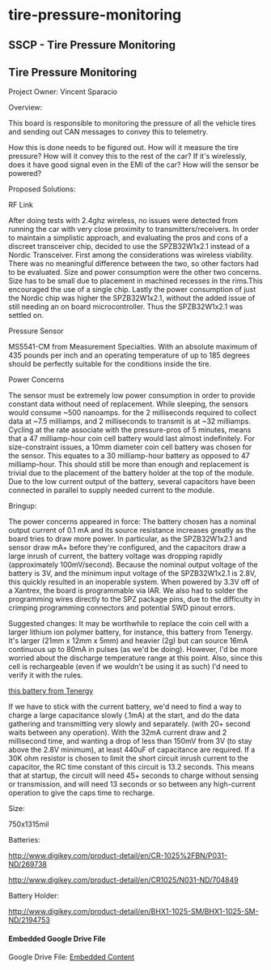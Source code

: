 # tire-pressure-monitoring

## SSCP - Tire Pressure Monitoring

## Tire Pressure Monitoring

Project Owner: Vincent Sparacio

Overview:

This board is responsible to monitoring the pressure of all the vehicle tires and sending out CAN messages to convey this to telemetry.

How this is done needs to be figured out. How will it measure the tire pressure? How will it convey this to the rest of the car? If it's wirelessly, does it have good signal even in the EMI of the car? How will the sensor be powered?

Proposed Solutions:

RF Link

&#x20;   After doing tests with 2.4ghz wireless, no issues were detected from running the car with very close proximity to transmitters/receivers. In order to maintain a simplistic approach, and evaluating the pros and cons of a discreet transceiver chip, decided to use the SPZB32W1x2.1 instead of a Nordic Transceiver. First among the considerations was wireless viability. There was no meaningful difference between the two, so other factors had to be evaluated. Size and power consumption were the other two concerns. Size has to be small due to placement in machined recesses in the rims.This encouraged the use of a single chip. Lastly the power consumption of just the Nordic chip was higher the SPZB32W1x2.1, without the added issue of still needing an on board microcontroller. Thus the SPZB32W1x2.1 was settled on.

Pressure Sensor&#x20;

&#x20;   MS5541-CM from Measurement Specialties. With an absolute maximum of 435 pounds per inch and an operating temperature of up to 185 degrees should be perfectly suitable for the conditions inside the tire.&#x20;

Power Concerns

&#x20;   The sensor must be extremely low power consumption in order to provide constant data without need of replacement. While sleeping, the sensors would consume \~500 nanoamps. for the 2 milliseconds required to collect data at \~7.5 milliamps, and 2 milliseconds to transmit is at \~32 milliamps. Cycling at the rate associate with the pressure-pros of 5 minutes, means that a 47 milliamp-hour coin cell battery would last almost indefinitely. For size-constraint issues, a 10mm diameter coin cell battery was chosen for the sensor. This equates to a 30 milliamp-hour battery as opposed to 47 milliamp-hour. This should still be more than enough and replacement is trivial due to the placement of the battery holder at the top of the module. Due to the low current output of the battery, several capacitors have been connected in parallel to supply needed current to the module.

Bringup:&#x20;

The power concerns appeared in force: The battery chosen has a nominal output current of 0.1 mA and its source resistance increases greatly as the board tries to draw more power. In particular, as the SPZB32W1x2.1 and sensor draw mA+ before they're configured, and the capacitors draw a large inrush of current, the battery voltage was dropping rapidly (approximately 100mV/second). Because the nominal output voltage of the battery is 3V, and the minimum input voltage of the SPZB32W1x2.1 is 2.8V, this quickly resulted in an inoperable system. When powered by 3.3V off of a Xantrex, the board is programmable via IAR. We also had to solder the programming wires directly to the SPZ package pins, due to the difficulty in crimping programming connectors and potential SWD pinout errors.

Suggested changes: It may be worthwhile to replace the coin cell with a larger lithium ion polymer battery, for instance, this battery from Tenergy. It's larger (21mm x 12mm x 5mm) and heavier (2g) but can source 16mA continuous up to 80mA in pulses (as we'd be doing).  However, I'd be more worried about the discharge temperature range at this point. Also, since this cell is rechargeable (even if we wouldn't be using it as such) I'd need to verify it with the rules.&#x20;

[this battery from Tenergy](http://www.tenergy.com/Tenergy-Lithium-Ion-Polymer-3-7V-80mAh-501221-Rechargeable-Battery)

If we have to stick with the current battery, we'd need to find a way to charge a large capacitance slowly (.1mA) at the start, and do the data gathering and transmitting very slowly and separately. (with 20+ second waits between any operation). With the 32mA current draw and 2 millisecond time, and wanting a drop of less than 150mV from 3V (to stay above the 2.8V minimum), at least 440uF of capacitance are required. If a 30K ohm resistor is chosen to limit the short circuit inrush current to the capacitor, the RC time constant of this circuit is 13.2 seconds. This means that at startup, the circuit will need 45+ seconds to charge without sensing or transmission, and will need 13 seconds or so between any high-current operation to give the caps time to recharge. &#x20;

Size:

750x1315mil

Batteries:

http://www.digikey.com/product-detail/en/CR-1025%2FBN/P031-ND/269738

http://www.digikey.com/product-detail/en/CR1025/N031-ND/704849

Battery Holder:

http://www.digikey.com/product-detail/en/BHX1-1025-SM/BHX1-1025-SM-ND/2194753

#### Embedded Google Drive File

Google Drive File: [Embedded Content](https://drive.google.com/embeddedfolderview?id=13GaqvaQTKjf0SczwgKZrjJ8Jm08lQ2ED#list)
